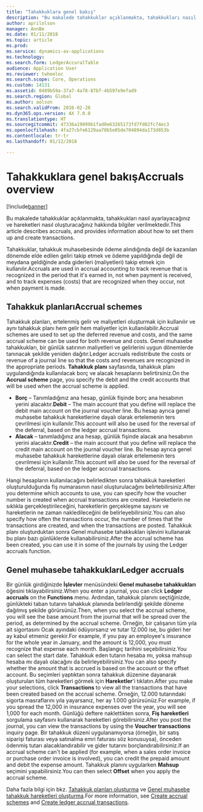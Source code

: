 ```yaml
---
title: "Tahakkuklara genel bakış"
description: "Bu makalede tahakkuklar açıklanmakta, tahakkukları nasıl ayarlayacağınız ve hareketleri nasıl oluşturacağınız hakkında bilgiler verilmektedir."
author: aprilolson
manager: AnnBe
ms.date: 01/11/2018
ms.topic: article
ms.prod: 
ms.service: dynamics-ax-applications
ms.technology: 
ms.search.form: LedgerAccuralTable
audience: Application User
ms.reviewer: twheeloc
ms.search.scope: Core, Operations
ms.custom: 14131
ms.assetid: 0489b59a-37a7-4a78-87bf-4b597e9efad9
ms.search.region: Global
ms.author: aolson
ms.search.validFrom: 2016-02-28
ms.dyn365.ops.version: AX 7.0.0
ms.translationtype: HT
ms.sourcegitcommit: 47336a19899b1fad0e63265173fd7fd02fc74ec3
ms.openlocfilehash: 4fa27cbfe6129aa78b5e05de704894da173d853b
ms.contentlocale: tr-tr
ms.lasthandoff: 01/12/2018

---
```


# <a name="accruals-overview"></a><span data-ttu-id="ff9ee-103">Tahakkuklara genel bakış</span><span class="sxs-lookup"><span data-stu-id="ff9ee-103">Accruals overview</span></span>

[!include[banner](../includes/banner.md)]


<span data-ttu-id="ff9ee-104">Bu makalede tahakkuklar açıklanmakta, tahakkukları nasıl ayarlayacağınız ve hareketleri nasıl oluşturacağınız hakkında bilgiler verilmektedir.</span><span class="sxs-lookup"><span data-stu-id="ff9ee-104">This article describes accruals, and provides information about how to set them up and create transactions.</span></span>

<span data-ttu-id="ff9ee-105">Tahakkuklar, tahakkuk muhasebesinde ödeme alındığında değil de kazanılan dönemde elde edilen geliri takip etmek ve ödeme yapıldığında değil de meydana geldiğinde anda giderleri (maliyetleri) takip etmek için kullanılır.</span><span class="sxs-lookup"><span data-stu-id="ff9ee-105">Accruals are used in accrual accounting to track revenue that is recognized in the period that it's earned in, not when payment is received, and to track expenses (costs) that are recognized when they occur, not when payment is made.</span></span>

## <a name="accrual-schemes"></a><span data-ttu-id="ff9ee-106">Tahakkuk planları</span><span class="sxs-lookup"><span data-stu-id="ff9ee-106">Accrual schemes</span></span>
<span data-ttu-id="ff9ee-107">Tahakkuk planları, ertelenmiş gelir ve maliyetleri oluşturmak için kullanılır ve aynı tahakkuk planı hem gelir hem maliyetler için kullanılabilir.</span><span class="sxs-lookup"><span data-stu-id="ff9ee-107">Accrual schemes are used to set up the deferred revenue and costs, and the same accrual scheme can be used for both revenue and costs.</span></span> <span data-ttu-id="ff9ee-108">Genel muhasebe tahakkukları, bir günlük satırının maliyetleri ve gelirlerini uygun dönemlerde tanınacak şekilde yeniden dağıtır.</span><span class="sxs-lookup"><span data-stu-id="ff9ee-108">Ledger accruals redistribute the costs or revenue of a journal line so that the costs and revenues are recognized in the appropriate periods.</span></span> <span data-ttu-id="ff9ee-109">**Tahakkuk planı** sayfasında, tahakkuk planı uygulandığında kullanılacak borç ve alacak hesaplarını belirtirsiniz.</span><span class="sxs-lookup"><span data-stu-id="ff9ee-109">On the **Accrual scheme** page, you specify the debit and the credit accounts that will be used when the accrual scheme is applied.</span></span>

-   <span data-ttu-id="ff9ee-110">**Borç** – Tanımladığınız ana hesap, günlük fişinde borç ana hesabının yerini alacaktır.</span><span class="sxs-lookup"><span data-stu-id="ff9ee-110">**Debit** – The main account that you define will replace the debit main account on the journal voucher line.</span></span> <span data-ttu-id="ff9ee-111">Bu hesap ayrıca genel muhasebe tahakkuk hareketlerine dayalı olarak ertelemenin ters çevrilmesi için kullanılır.</span><span class="sxs-lookup"><span data-stu-id="ff9ee-111">This account will also be used for the reversal of the deferral, based on the ledger accrual transactions.</span></span>
-   <span data-ttu-id="ff9ee-112">**Alacak** – tanımladığınız ana hesap, günlük fişinde alacak ana hesabının yerini alacaktır.</span><span class="sxs-lookup"><span data-stu-id="ff9ee-112">**Credit** – the main account that you define will replace the credit main account on the journal voucher line.</span></span> <span data-ttu-id="ff9ee-113">Bu hesap ayrıca genel muhasebe tahakkuk hareketlerine dayalı olarak ertelemenin ters çevrilmesi için kullanılır.</span><span class="sxs-lookup"><span data-stu-id="ff9ee-113">This account will also be used for the reversal of the deferral, based on the ledger accrual transactions.</span></span>

<span data-ttu-id="ff9ee-114">Hangi hesapların kullanılacağını belirledikten sonra tahakkuk hareketleri oluşturulduğunda fiş numarasının nasıl oluşturulacağını belirtebilirsiniz.</span><span class="sxs-lookup"><span data-stu-id="ff9ee-114">After you determine which accounts to use, you can specify how the voucher number is created when accrual transactions are created.</span></span> <span data-ttu-id="ff9ee-115">Hareketlerin ne sıklıkla gerçekleştirileceğini, hareketlerin gerçekleşme sayısını ve hareketlerin ne zaman nakledileceğini de belirleyebilirsiniz.</span><span class="sxs-lookup"><span data-stu-id="ff9ee-115">You can also specify how often the transactions occur, the number of times that the transactions are created, and when the transactions are posted.</span></span> <span data-ttu-id="ff9ee-116">Tahakkuk planı oluşturduktan sonra Genel muhasebe tahakkukları işlevini kullanarak bu planı bazı günlüklerde kullanabilirsiniz.</span><span class="sxs-lookup"><span data-stu-id="ff9ee-116">After the accrual scheme has been created, you can use it in some of the journals by using the Ledger accruals function.</span></span>

## <a name="ledger-accruals"></a><span data-ttu-id="ff9ee-117">Genel muhasebe tahakkukları</span><span class="sxs-lookup"><span data-stu-id="ff9ee-117">Ledger accruals</span></span>
<span data-ttu-id="ff9ee-118">Bir günlük girdiğinizde **İşlevler** menüsündeki **Genel muhasebe tahakkukları** öğesini tıklayabilirsiniz.</span><span class="sxs-lookup"><span data-stu-id="ff9ee-118">When you enter a journal, you can click **Ledger accruals** on the **Functions** menu.</span></span> <span data-ttu-id="ff9ee-119">Ardından, tahakkuk planını seçtiğinizde, günlükteki taban tutarını tahakkuk planında belirlendiği şekilde döneme dağılmış şekilde görürsünüz.</span><span class="sxs-lookup"><span data-stu-id="ff9ee-119">Then, when you select the accrual scheme, you will see the base amount from the journal that will be spread over the period, as determined by the accrual scheme.</span></span> <span data-ttu-id="ff9ee-120">Örneğin, bir çalışanın tüm yıla ait sigortasını Ocak ayındaki ödüyorsanız ve tutar 12.000 ise, bu gideri her ay kabul etmeniz gerekir.</span><span class="sxs-lookup"><span data-stu-id="ff9ee-120">For example, if you pay an employee's insurance for the whole year in January, and the amount is 12,000, you must recognize that expense each month.</span></span> <span data-ttu-id="ff9ee-121">Başlangıç tarihini seçebilirsiniz.</span><span class="sxs-lookup"><span data-stu-id="ff9ee-121">You can select the start date.</span></span> <span data-ttu-id="ff9ee-122">Tahakkuk eden tutarın hesaba mı, yoksa mahsup hesaba mı dayalı olacağını da belirleyebilirsiniz.</span><span class="sxs-lookup"><span data-stu-id="ff9ee-122">You can also specify whether the amount that is accrued is based on the account or the offset account.</span></span> <span data-ttu-id="ff9ee-123">Bu seçimleri yaptıktan sonra tahakkuk düzenine dayanarak oluşturulan tüm hareketleri görmek için **Hareketler**'i tıklatın.</span><span class="sxs-lookup"><span data-stu-id="ff9ee-123">After you make your selections, click **Transactions** to view all the transactions that have been created based on the accrual scheme.</span></span> <span data-ttu-id="ff9ee-124">Örneğin, 12.000 tutarındaki sigorta masraflarını yıla yayarsanız, her ay 1.000 görürsünüz.</span><span class="sxs-lookup"><span data-stu-id="ff9ee-124">For example, if you spread the 12,000 in insurance expenses over the year, you will see 1,000 for each month.</span></span> <span data-ttu-id="ff9ee-125">Günlüğü deftere naklettikten sonra, **Fiş hareketleri** sorgulama sayfasını kullanarak hareketleri görebilirsiniz.</span><span class="sxs-lookup"><span data-stu-id="ff9ee-125">After you post the journal, you can view the transactions by using the **Voucher transactions** inquiry page.</span></span> <span data-ttu-id="ff9ee-126">Bir tahakkuk düzeni uygulanamıyorsa (örneğin, bir satış siparişi faturası veya satınalma emri faturası söz konusuysa), önceden ödenmiş tutarı alacaklandırabilir ve gider tutarını borçlandırabilirsiniz.</span><span class="sxs-lookup"><span data-stu-id="ff9ee-126">If an accrual scheme can't be applied (for example, when a sales order invoice or purchase order invoice is involved), you can credit the prepaid amount and debit the expense amount.</span></span> <span data-ttu-id="ff9ee-127">Tahakkuk planını uygularken **Mahsup** seçimini yapabilirsiniz.</span><span class="sxs-lookup"><span data-stu-id="ff9ee-127">You can then select **Offset** when you apply the accrual scheme.</span></span>


<span data-ttu-id="ff9ee-128">Daha fazla bilgi için bkz. [Tahakkuk planları oluşturma](tasks/create-accrual-schemes.md) ve [Genel muhasebe tahakkuk hareketleri oluşturma](tasks/create-ledger-accrual-transactions.md).</span><span class="sxs-lookup"><span data-stu-id="ff9ee-128">For more information, see [Create accrual schemes](tasks/create-accrual-schemes.md) and [Create ledger accrual transactions](tasks/create-ledger-accrual-transactions.md).</span></span>

